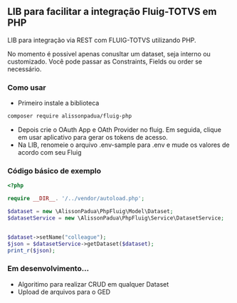 ## LIB para facilitar a integração Fluig-TOTVS em PHP

LIB para integração via REST com FLUIG-TOTVS utilizando PHP.

No momento é possivel apenas conusltar um dataset, seja interno ou customizado. Você pode passar as Constraints, Fields ou order se necessário.

### Como usar

- Primeiro instale a biblioteca

 ```bash
composer require alissonpadua/fluig-php
 ```
- Depois crie o OAuth App e OAth Provider no fluig. Em seguida, clique em usar aplicativo para gerar os tokens de acesso.
- Na LIB, renomeie o arquivo .env-sample para .env e mude os valores de acordo com seu Fluig

### Código básico de exemplo

```php
<?php

require __DIR__. '/../vendor/autoload.php';

$dataset = new \AlissonPadua\PhpFluig\Model\Dataset;
$datasetService = new \AlissonPadua\PhpFluig\Service\DatasetService;


$dataset->setName("colleague");
$json = $datasetService->getDataset($dataset);
print_r($json);
```

### Em desenvolvimento...

- Algoritimo para realizar CRUD em qualquer Dataset
- Upload de arquivos para o GED